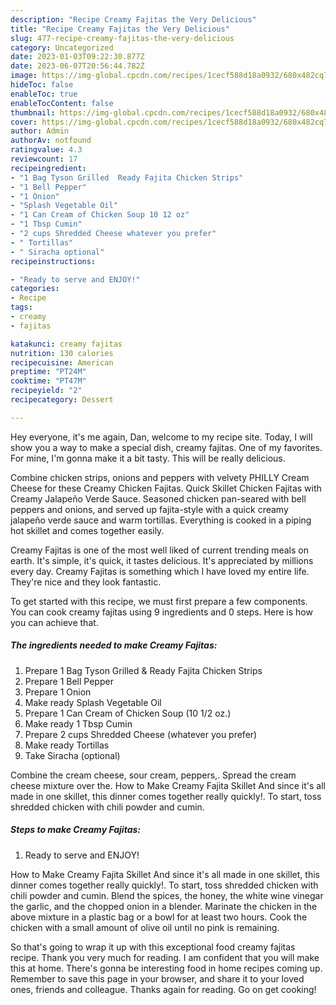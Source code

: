 ```yaml
---
description: "Recipe Creamy Fajitas the Very Delicious"
title: "Recipe Creamy Fajitas the Very Delicious"
slug: 477-recipe-creamy-fajitas-the-very-delicious
category: Uncategorized
date: 2023-01-03T09:22:30.877Z
date: 2023-06-07T20:56:44.782Z
image: https://img-global.cpcdn.com/recipes/1cecf588d18a0932/680x482cq70/creamy-fajitas-recipe-main-photo.jpg
hideToc: false
enableToc: true
enableTocContent: false
thumbnail: https://img-global.cpcdn.com/recipes/1cecf588d18a0932/680x482cq70/creamy-fajitas-recipe-main-photo.jpg
cover: https://img-global.cpcdn.com/recipes/1cecf588d18a0932/680x482cq70/creamy-fajitas-recipe-main-photo.jpg
author: Admin
authorAv: notfound
ratingvalue: 4.3
reviewcount: 17
recipeingredient:
- "1 Bag Tyson Grilled  Ready Fajita Chicken Strips"
- "1 Bell Pepper"
- "1 Onion"
- "Splash Vegetable Oil"
- "1 Can Cream of Chicken Soup 10 12 oz"
- "1 Tbsp Cumin"
- "2 cups Shredded Cheese whatever you prefer"
- " Tortillas"
- " Siracha optional"
recipeinstructions:

- "Ready to serve and ENJOY!"
categories:
- Recipe
tags:
- creamy
- fajitas

katakunci: creamy fajitas 
nutrition: 130 calories
recipecuisine: American
preptime: "PT24M"
cooktime: "PT47M"
recipeyield: "2"
recipecategory: Dessert

---
```



Hey everyone, it's me again, Dan, welcome to my recipe site. Today, I will show you a way to make a special dish, creamy fajitas. One of my favorites. For mine, I'm gonna make it a bit tasty. This will be really delicious.

Combine chicken strips, onions and peppers with velvety PHILLY Cream Cheese for these Creamy Chicken Fajitas. Quick Skillet Chicken Fajitas with Creamy Jalapeño Verde Sauce. Seasoned chicken pan-seared with bell peppers and onions, and served up fajita-style with a quick creamy jalapeño verde sauce and warm tortillas. Everything is cooked in a piping hot skillet and comes together easily.

Creamy Fajitas is one of the most well liked of current trending meals on earth. It's simple, it's quick, it tastes delicious. It's appreciated by millions every day. Creamy Fajitas is something which I have loved my entire life. They're nice and they look fantastic.


To get started with this recipe, we must first prepare a few components. You can cook creamy fajitas using 9 ingredients and 0 steps. Here is how you can achieve that.

<!--inarticleads1-->

##### The ingredients needed to make Creamy Fajitas:

1. Prepare 1 Bag Tyson Grilled &amp; Ready Fajita Chicken Strips
1. Prepare 1 Bell Pepper
1. Prepare 1 Onion
1. Make ready Splash Vegetable Oil
1. Prepare 1 Can Cream of Chicken Soup (10 1/2 oz.)
1. Make ready 1 Tbsp Cumin
1. Prepare 2 cups Shredded Cheese (whatever you prefer)
1. Make ready  Tortillas
1. Take  Siracha (optional)


Combine the cream cheese, sour cream, peppers,. Spread the cream cheese mixture over the. How to Make Creamy Fajita Skillet And since it&#39;s all made in one skillet, this dinner comes together really quickly!. To start, toss shredded chicken with chili powder and cumin. 

<!--inarticleads2-->

##### Steps to make Creamy Fajitas:


1. Ready to serve and ENJOY!

How to Make Creamy Fajita Skillet And since it&#39;s all made in one skillet, this dinner comes together really quickly!. To start, toss shredded chicken with chili powder and cumin. Blend the spices, the honey, the white wine vinegar the garlic, and the chopped onion in a blender. Marinate the chicken in the above mixture in a plastic bag or a bowl for at least two hours. Cook the chicken with a small amount of olive oil until no pink is remaining. 

So that's going to wrap it up with this exceptional food creamy fajitas recipe. Thank you very much for reading. I am confident that you will make this at home. There's gonna be interesting food in home recipes coming up. Remember to save this page in your browser, and share it to your loved ones, friends and colleague. Thanks again for reading. Go on get cooking!

